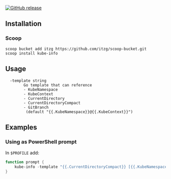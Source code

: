 [![GitHub release](https://img.shields.io/github/release/itzg/kube-info.svg)](https://github.com/itzg/kube-info/releases)

## Installation

### Scoop

```
scoop bucket add itzg https://github.com/itzg/scoop-bucket.git
scoop install kube-info
```

## Usage

```text
  -template string
        Go template that can reference
        - KubeNamespace
        - KubeContext
        - CurrentDirectory
        - CurrentDirectoryCompact
        - GitBranch
         (default "{{.KubeNamespace}}@{{.KubeContext}}")
```

## Examples

### Using as PowerShell prompt

In `$PROFILE` add:

```ps1
function prompt {
    kube-info -template "{{.CurrentDirectoryCompact}} [{{.KubeNamespace}}@{{.KubeContext}}]{{if .GitBranch}} {{.GitBranch}}{{end}} > "
}
```
